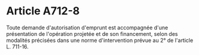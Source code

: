 # Article A712-8

<p>Toute demande d'autorisation d'emprunt est accompagnée d'une présentation de l'opération projetée et de son financement, selon des modalités précisées dans une norme d'intervention prévue au 2° de l'article L. 711-16.</p>
